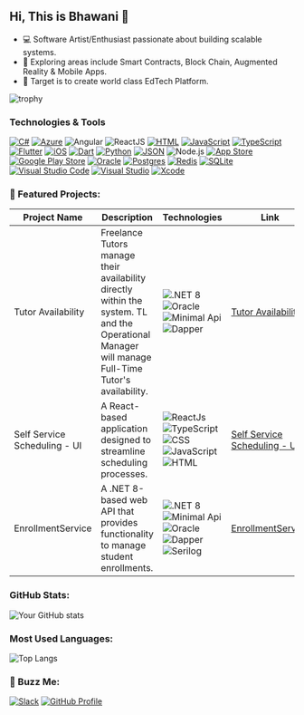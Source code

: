 ## Hi, This is Bhawani 👋
- 💻 Software Artist/Enthusiast passionate about building scalable systems.
- 🌱 Exploring areas include Smart Contracts, Block Chain, Augmented Reality & Mobile Apps.
- 🎯 Target is to create world class EdTech Platform.

![trophy](https://github-profile-trophy.vercel.app/?username=bhawani&theme=onestar&no-frame=true&row=1&column=3)

### Technologies & Tools

[![C#](https://custom-icon-badges.demolab.com/badge/C%23-%23239120.svg?logo=cshrp&logoColor=white)](#)
[![Azure](https://img.shields.io/badge/Azure-blue?logo=icloud&logoColor=white)](https://azure.microsoft.com)
![Angular](https://img.shields.io/badge/Angular-DD0031?logo=angular&logoColor=white&labelColor=DD0031&color=DD0031)
![ReactJS](https://img.shields.io/badge/React-20232A?logo=react&logoColor=#2174AC&labelColor=20232A&color=20232A)
[![HTML](https://img.shields.io/badge/HTML-%23E34F26.svg?logo=html5&logoColor=white)](#)
[![JavaScript](https://img.shields.io/badge/JavaScript-F7DF1E?logo=javascript&logoColor=000)](#)
[![TypeScript](https://img.shields.io/badge/TypeScript-3178C6?logo=typescript&logoColor=fff)](#)
[![Flutter](https://img.shields.io/badge/Flutter-02569B?logo=flutter&logoColor=fff)](#)
[![iOS](https://img.shields.io/badge/iOS-000000?&logo=apple&logoColor=white)](#)
[![Dart](https://img.shields.io/badge/Dart-%230175C2.svg?logo=dart&logoColor=white)](#)
[![Python](https://img.shields.io/badge/Python-3776AB?logo=python&logoColor=fff)](#)
[![JSON](https://img.shields.io/badge/JSON-000?logo=json&logoColor=fff)](#)
![Node.js](https://img.shields.io/badge/Node.js-20-43853D?style=flat&logo=node.js&logoColor=white&labelColor=43853D&color=43853D)
[![App Store](https://img.shields.io/badge/App_Store-0D96F6?logo=app-store&logoColor=white)](#)
[![Google Play Store](https://img.shields.io/badge/Google_Play-414141?logo=google-play&logoColor=white)](#)
[![Oracle](https://img.shields.io/badge/Oracle-F80000?logo=oracle&logoColor=fff)](#)
[![Postgres](https://img.shields.io/badge/Postgres-%23316192.svg?logo=postgresql&logoColor=white)](#)
[![Redis](https://img.shields.io/badge/Redis-%23DD0031.svg?logo=redis&logoColor=white)](#)
[![SQLite](https://img.shields.io/badge/SQLite-%2307405e.svg?logo=sqlite&logoColor=white)](#)
[![Visual Studio Code](https://custom-icon-badges.demolab.com/badge/Visual%20Studio%20Code-0078d7.svg?logo=vsc&logoColor=white)](#)
[![Visual Studio](https://custom-icon-badges.demolab.com/badge/Visual%20Studio-5C2D91.svg?&logo=visual-studio&logoColor=white)](#)
[![Xcode](https://img.shields.io/badge/Xcode-007ACC?logo=Xcode&logoColor=white)](#)

### 🌟 Featured Projects:

| Project Name | Description | Technologies | Link |
|---|---|---|---|
| Tutor Availability | Freelance Tutors manage their availability directly within the system. TL and the Operational Manager will manage Full-Time Tutor's availability. | ![.NET 8](https://img.shields.io/badge/.NET%208-blue) ![Oracle](https://img.shields.io/badge/Oracle-blue) ![Minimal Api](https://img.shields.io/badge/MinimalApi-blue) ![Dapper](https://img.shields.io/badge/Dapper-blue) | [Tutor Availability](https://github.com/bhawani-fevtutor/fev-tutor-availability) |
| Self Service Scheduling - UI | A React-based application designed to streamline scheduling processes. | ![ReactJs](https://img.shields.io/badge/ReactJs-blue) ![TypeScript](https://img.shields.io/badge/TypeScript-blue) ![CSS](https://img.shields.io/badge/CSS-blue) ![JavaScript](https://img.shields.io/badge/JavaScript-blue) ![HTML](https://img.shields.io/badge/HTML-blue) | [Self Service Scheduling - UI](https://github.com/bhawani-fevtutor/fev-tutor-self-service-scheduling-ui) |
| EnrollmentService | A .NET 8-based web API that provides functionality to manage student enrollments. | ![.NET 8](https://img.shields.io/badge/.NET%208-blue) ![Minimal Api](https://img.shields.io/badge/MinimalApi-blue) ![Oracle](https://img.shields.io/badge/Oracle-blue) ![Dapper](https://img.shields.io/badge/Dapper-blue) ![Serilog](https://img.shields.io/badge/Serilog-blue) | [EnrollmentService](https://github.com/bhawani-fevtutor/EnrollmentService) |

### GitHub Stats:
![Your GitHub stats](https://github-readme-stats.vercel.app/api?username=bhawani-fevtutor&show_icons=true&theme=merko)

### Most Used Languages:
![Top Langs](https://github-readme-stats.vercel.app/api/top-langs/?username=bhawani-fevtutor&layout=compact&theme=merko)

### 🤝 Buzz Me:
[![Slack](https://img.shields.io/badge/-Slack-%234A154B?style=flat&logo=slack)](https://slack.com/invite/invitelink)
[![GitHub Profile](https://img.shields.io/badge/GitHub_Profile-Awesome-orange)](https://github.com/bhawani-fevtutor)







